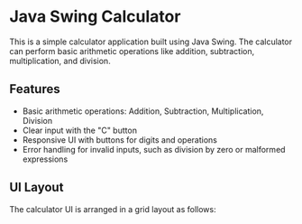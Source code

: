 # Java Swing Calculator

This is a simple calculator application built using Java Swing. The calculator can perform basic arithmetic operations like addition, subtraction, multiplication, and division.

## Features

- Basic arithmetic operations: Addition, Subtraction, Multiplication, Division
- Clear input with the "C" button
- Responsive UI with buttons for digits and operations
- Error handling for invalid inputs, such as division by zero or malformed expressions

## UI Layout

The calculator UI is arranged in a grid layout as follows:

